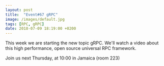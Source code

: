 ```yaml
---
layout: post
title:  "Event#67 gRPC"
image: /images/default.jpg
tags: [RPC, gRPC]
date: 2018-07-09 18:19:00 +0200
---
```


This week we are starting the new topic gRPC. We'll watch a video about this high performance, open source universal RPC framework.[]()

Join us next Thursday, at 10:00 in Jamaica (room 223)
